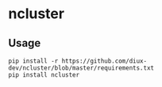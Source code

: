 # ncluster

## Usage

```
pip install -r https://github.com/diux-dev/ncluster/blob/master/requirements.txt
pip install ncluster
```
